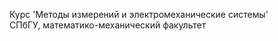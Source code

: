 Курс 'Методы измерений и электромеханические системы' <br/>
СПбГУ, математико-механический факультет
